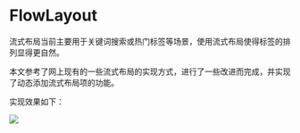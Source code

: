 # FlowLayout
流式布局当前主要用于关键词搜索或热门标签等场景，使用流式布局使得标签的排列显得更自然。

本文参考了网上现有的一些流式布局的实现方式，进行了一些改进而完成，并实现了动态添加流式布局项的功能。

实现效果如下：

![](https://github.com/viclee2014/BarrageView/blob/master/app/src/main/res/raw/flowlayout.gif)

